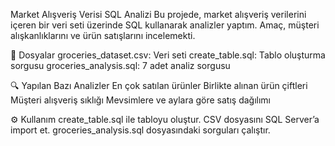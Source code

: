 Market Alışveriş Verisi SQL Analizi
Bu projede, market alışveriş verilerini içeren bir veri seti üzerinde SQL kullanarak analizler yaptım. Amaç, müşteri alışkanlıklarını ve ürün satışlarını incelemekti.

📂 Dosyalar
groceries_dataset.csv: Veri seti
create_table.sql: Tablo oluşturma sorgusu
groceries_analysis.sql: 7 adet analiz sorgusu

🔍 Yapılan Bazı Analizler
En çok satılan ürünler
Birlikte alınan ürün çiftleri
Müşteri alışveriş sıklığı
Mevsimlere ve aylara göre satış dağılımı

⚙️ Kullanım
create_table.sql ile tabloyu oluştur.
CSV dosyasını SQL Server’a import et.
groceries_analysis.sql dosyasındaki sorguları çalıştır.
